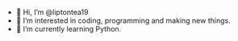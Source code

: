 - 👋 Hi, I’m @liptontea19
- 👀 I’m interested in coding, programming and making new things.
- 🌱 I’m currently learning Python.

<!---
liptontea19/liptontea19 is a ✨ special ✨ repository because its `README.md` (this file) appears on your GitHub profile.
You can click the Preview link to take a look at your changes.
--->
